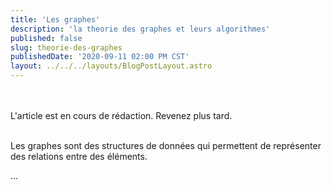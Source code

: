 ```yaml
---
title: 'Les graphes'
description: 'la theorie des graphes et leurs algorithmes'
published: false
slug: theorie-des-graphes
publishedDate: '2020-09-11 02:00 PM CST'
layout: ../../../layouts/BlogPostLayout.astro
---
```


<br/>

<br/>
L'article est en cours de rédaction.
Revenez plus tard.

<br />
<br/>


Les graphes sont des structures de données qui permettent de représenter des relations entre des éléments.

...